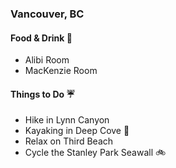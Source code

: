 
### Vancouver, BC 

#### Food & Drink :beer:
- Alibi Room
- MacKenzie Room


#### Things to Do :umbrella:
- Hike in Lynn Canyon 
- Kayaking in Deep Cove :ocean:
- Relax on Third Beach 
- Cycle the Stanley Park Seawall :bike:
